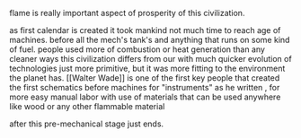 flame is really important aspect of prosperity of this civilization.

as first calendar is created it took mankind not much time to reach age of machines.
before all the mech's tank's and anything that runs on some kind of fuel. people used more of combustion or heat generation than any cleaner ways
this civilization differs from our with much quicker evolution of technologies just more primitive, but it was more fitting to the environment the planet has.
[[Walter Wade]] is one of the first key people that created the first schematics before machines for "instruments" as he written , for more easy manual labor with use of materials that can be used anywhere like wood or any other flammable material

after this pre-mechanical stage just ends.